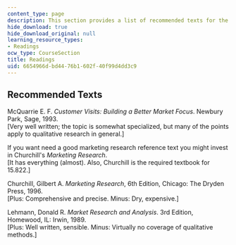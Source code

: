 ```yaml
---
content_type: page
description: This section provides a list of recommended texts for the course.
hide_download: true
hide_download_original: null
learning_resource_types:
- Readings
ocw_type: CourseSection
title: Readings
uid: 6654966d-bd44-76b1-602f-40f99d4dd3c9
---
```


Recommended Texts
-----------------

McQuarrie E. F. _Customer Visits: Building a Better Market Focus_. Newbury Park, Sage, 1993.  
\[Very well written; the topic is somewhat specialized, but many of the points apply to qualitative research in general.\]

If you want need a good marketing research reference text you might invest in Churchill's _Marketing Research_.  
\[It has everything (almost). Also, Churchill is the required textbook for 15.822.\]

Churchill, Gilbert A. _Marketing Research_, 6th Edition, Chicago: The Dryden Press, 1996.  
\[Plus: Comprehensive and precise. Minus: Dry, expensive.\]

Lehmann, Donald R. _Market Research and Analysis_. 3rd Edition, Homewood, IL: Irwin, 1989.  
\[Plus: Well written, sensible. Minus: Virtually no coverage of qualitative methods.\]